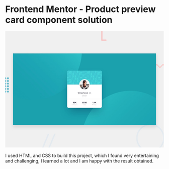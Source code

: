 # Frontend Mentor - Product preview card component solution


![Design preview for the Product preview card component coding challenge](./design/desktop-preview.jpg)



I used HTML and CSS to build this project, which I found very entertaining and challenging, I learned a lot and I am happy with the result obtained.
